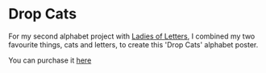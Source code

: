 # Drop Cats

For my second alphabet project with [Ladies of Letters](http://ladiesofletters.com.au), I combined my two favourite things, cats and letters, to create this 'Drop Cats' alphabet poster. 

You can purchase it [here](http://www.saintgertrude.com.au/shop/drop-cats-poster)